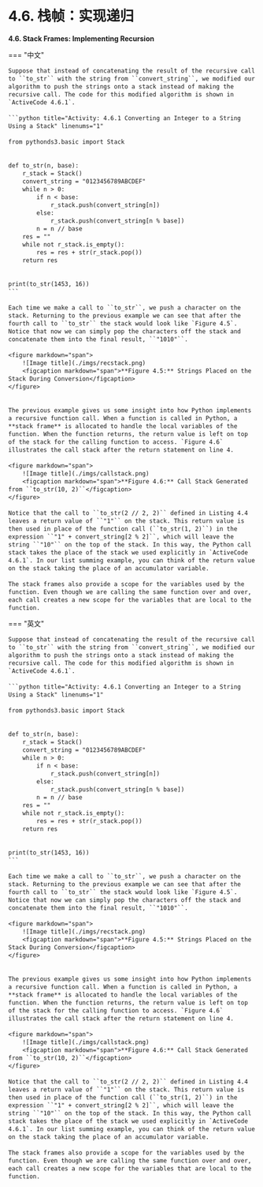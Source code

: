 # 4.6. 栈帧：实现递归

**4.6. Stack Frames: Implementing Recursion**

=== "中文"

    Suppose that instead of concatenating the result of the recursive call to ``to_str`` with the string from ``convert_string``, we modified our algorithm to push the strings onto a stack instead of making the recursive call. The code for this modified algorithm is shown in `ActiveCode 4.6.1`.
    
    ```python title="Activity: 4.6.1 Converting an Integer to a String Using a Stack" linenums="1"
    
    from pythonds3.basic import Stack
    
    
    def to_str(n, base):
        r_stack = Stack()
        convert_string = "0123456789ABCDEF"
        while n > 0:
            if n < base:
                r_stack.push(convert_string[n])
            else:
                r_stack.push(convert_string[n % base])
            n = n // base
        res = ""
        while not r_stack.is_empty():
            res = res + str(r_stack.pop())
        return res
    
    
    print(to_str(1453, 16))
    ```
    
    Each time we make a call to ``to_str``, we push a character on the stack. Returning to the previous example we can see that after the fourth call to ``to_str`` the stack would look like `Figure 4.5`. Notice that now we can simply pop the characters off the stack and concatenate them into the final result, ``"1010"``.
    
    <figure markdown="span">
        ![Image title](./imgs/recstack.png)
        <figcaption markdown="span">**Figure 4.5:** Strings Placed on the Stack During Conversion</figcaption>
    </figure>
    
    
    The previous example gives us some insight into how Python implements a recursive function call. When a function is called in Python, a **stack frame** is allocated to handle the local variables of the function. When the function returns, the return value is left on top of the stack for the calling function to access. `Figure 4.6` illustrates the call stack after the return statement on line 4.
    
    <figure markdown="span">
        ![Image title](./imgs/callstack.png)
        <figcaption markdown="span">**Figure 4.6:** Call Stack Generated from ``to_str(10, 2)``</figcaption>
    </figure>
    
    Notice that the call to ``to_str(2 // 2, 2)`` defined in Listing 4.4 leaves a return value of ``"1"`` on the stack. This return value is then used in place of the function call (``to_str(1, 2)``) in the expression ``"1" + convert_string[2 % 2]``, which will leave the string ``"10"`` on the top of the stack. In this way, the Python call stack takes the place of the stack we used explicitly in `ActiveCode 4.6.1`. In our list summing example, you can think of the return value on the stack taking the place of an accumulator variable.
    
    The stack frames also provide a scope for the variables used by the function. Even though we are calling the same function over and over, each call creates a new scope for the variables that are local to the function.

=== "英文"

    Suppose that instead of concatenating the result of the recursive call to ``to_str`` with the string from ``convert_string``, we modified our algorithm to push the strings onto a stack instead of making the recursive call. The code for this modified algorithm is shown in `ActiveCode 4.6.1`.
    
    ```python title="Activity: 4.6.1 Converting an Integer to a String Using a Stack" linenums="1"
    
    from pythonds3.basic import Stack
    
    
    def to_str(n, base):
        r_stack = Stack()
        convert_string = "0123456789ABCDEF"
        while n > 0:
            if n < base:
                r_stack.push(convert_string[n])
            else:
                r_stack.push(convert_string[n % base])
            n = n // base
        res = ""
        while not r_stack.is_empty():
            res = res + str(r_stack.pop())
        return res
    
    
    print(to_str(1453, 16))
    ```
    
    Each time we make a call to ``to_str``, we push a character on the stack. Returning to the previous example we can see that after the fourth call to ``to_str`` the stack would look like `Figure 4.5`. Notice that now we can simply pop the characters off the stack and concatenate them into the final result, ``"1010"``.
    
    <figure markdown="span">
        ![Image title](./imgs/recstack.png)
        <figcaption markdown="span">**Figure 4.5:** Strings Placed on the Stack During Conversion</figcaption>
    </figure>
    
    
    The previous example gives us some insight into how Python implements a recursive function call. When a function is called in Python, a **stack frame** is allocated to handle the local variables of the function. When the function returns, the return value is left on top of the stack for the calling function to access. `Figure 4.6` illustrates the call stack after the return statement on line 4.
    
    <figure markdown="span">
        ![Image title](./imgs/callstack.png)
        <figcaption markdown="span">**Figure 4.6:** Call Stack Generated from ``to_str(10, 2)``</figcaption>
    </figure>
    
    Notice that the call to ``to_str(2 // 2, 2)`` defined in Listing 4.4 leaves a return value of ``"1"`` on the stack. This return value is then used in place of the function call (``to_str(1, 2)``) in the expression ``"1" + convert_string[2 % 2]``, which will leave the string ``"10"`` on the top of the stack. In this way, the Python call stack takes the place of the stack we used explicitly in `ActiveCode 4.6.1`. In our list summing example, you can think of the return value on the stack taking the place of an accumulator variable.
    
    The stack frames also provide a scope for the variables used by the function. Even though we are calling the same function over and over, each call creates a new scope for the variables that are local to the function.